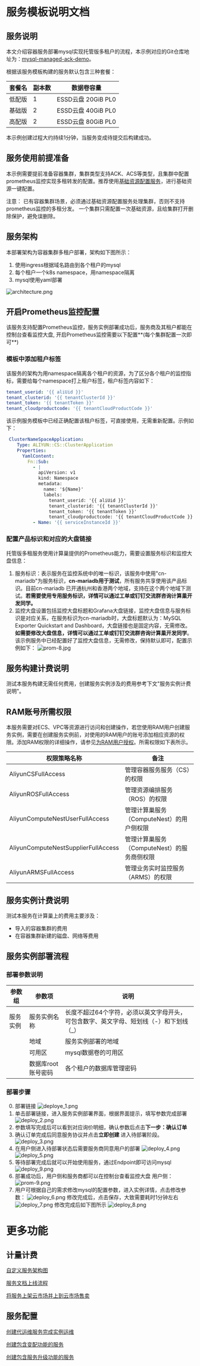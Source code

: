 # 服务模板说明文档

## 服务说明

本文介绍容器服务部署mysql实现托管版多租户的流程，本示例对应的Git仓库地址为：[mysql-managed-ack-demo](https://github.com/aliyun-computenest/mysql-managed-ack-demo)。

根据该服务模板构建的服务默认包含三种套餐：

| 套餐名  | 副本数 | 数据卷容量              |  
|--------|-----|------------------|
| 低配版 | 1   | ESSD云盘 20GiB PL0 | 
| 基础版 | 2   | ESSD云盘 40GiB PL0 | 
| 高配版 | 2   | ESSD云盘 80GiB PL0 |

本示例创建过程大约持续1分钟，当服务变成待提交后构建成功。

## 服务使用前提准备
本示例需要提前准备容器集群，集群类型支持ACK、ACS等类型，且集群中配置prometheus监控实现多租转发的配置。推荐使用[基础资源配置服务](https://computenest.console.aliyun.com/service/instance/create/cn-hangzhou?type=user&ServiceId=service-9ee2ab978b014397b0cc)，进行基础资源一键配置。

注意：
已有容器集群场景，必须通过基础资源配置服务处理集群，否则不支持prometheus监控的多租分发。
一个集群只需配置一次基础资源，且给集群打开删除保护，避免误删除。

## 服务架构

本部署架构为容器集群多租户部署，架构如下图所示：
1. 使用ingress根据域名路由到各个租户的mysql
2. 每个租户一个k8s namespace，用namespace隔离
3. mysql使用yaml部署

![architecture.png](architecture.png)

## 开启Prometheus监控配置
该服务支持配置Prometheus监控，服务实例部署成功后，服务商及其租户都能在控制台查看监控大盘, 开启Prometheus监控需要以下配置**(每个集群配置一次即可**)
### 模板中添加租户标签
该服务的架构为用namespace隔离各个租户的资源，为了区分各个租户的监控指标，需要给每个namespace打上租户标签，租户标签内容如下：
```yaml
tenant_userid: '{{ aliUid }}'
tenant_clusterid: '{{ tenantClusterId }}'
tenant_token: '{{ tenantToken }}'
tenant_cloudproductcode: '{{ tenantCloudProductCode }}'
```
该示例服务模板中已经正确配置该租户标签，可直接使用，无需重新配置。示例如下：
```yaml
 ClusterNameSpaceApplication:
    Type: ALIYUN::CS::ClusterApplication
    Properties:
      YamlContent:
        Fn::Sub:
          - |
            apiVersion: v1
            kind: Namespace
            metadata:
              name: '${Name}'
              labels:
                tenant_userid: '{{ aliUid }}'
                tenant_clusterid: '{{ tenantClusterId }}'
                tenant_token: '{{ tenantToken }}'
                tenant_cloudproductcode: '{{ tenantCloudProductCode }}'
          - Name: '{{ serviceInstanceId }}'
```
### 配置产品标识和对应的大盘链接
托管版多租服务使用计算巢提供的Prometheus能力，需要设置服务标识和监控大盘信息：
1. 服务标识：表示服务在监控系统中的唯一标识，该服务中使用"cn-mariadb"为服务标识，**cn-mariadb用于测试**，所有服务共享使用该产品标识。目前cn-mariadb
   已开通杭州和香港两个地域，支持在这个两个地域下测试。**若需要使用专用服务标识，详情可以通过工单或钉钉交流群咨询计算巢开发同学。**
2. 监控大盘设置包括监控大盘标题和Grafana大盘链接，监控大盘信息与服务标识是对应关系，在服务标识为cn-mariadb时，大盘标题默认为：MySQL Exporter Quickstart and
   Dashboard，大盘链接也是固定内容，无需修改。**如需要修改大盘信息，详情可以通过工单或钉钉交流群咨询计算巢开发同学**。
   该示例服务中已经配置好了监控大盘信息，无需修改，保持默认即可，配置示例如下：
   ![prom-8.jpg](prom-8.jpg)

## 服务构建计费说明

测试本服务构建无需任何费用，创建服务实例涉及的费用参考下文"服务实例计费说明"。

## RAM账号所需权限

本服务需要对ECS、VPC等资源进行访问和创建操作，若您使用RAM用户创建服务实例，需要在创建服务实例前，对使用的RAM用户的账号添加相应资源的权限。添加RAM权限的详细操作，请参见[为RAM用户授权](https://help.aliyun.com/document_detail/121945.html)。所需权限如下表所示。

| 权限策略名称                          | 备注                     |
|---------------------------------|------------------------|
| AliyunCSFullAccess             | 管理容器服务服务（CS）的权限       |
| AliyunROSFullAccess             | 管理资源编排服务（ROS）的权限       |
| AliyunComputeNestUserFullAccess | 管理计算巢服务（ComputeNest）的用户侧权限 |
| AliyunComputeNestSupplierFullAccess | 管理计算巢服务（ComputeNest）的服务商侧权限 |
| AliyunARMSFullAccess | 管理业务实时监控服务（ARMS）的权限 |


## 服务实例计费说明

测试本服务在计算巢上的费用主要涉及：

- 导入的容器集群的费用
- 在容器集群新建的磁盘、网络等费用


## 服务实例部署流程


### 部署参数说明

| 参数组         | 参数项         | 说明                                            |
|-------------|-------------|-----------------------------------------------|
| 服务实例        | 服务实例名称      | 长度不超过64个字符，必须以英文字母开头，可包含数字、英文字母、短划线（-）和下划线（_） |
|             | 地域          | 服务实例部署的地域                                     |
|             | 可用区         | mysql数据卷的可用区                                     |
|             | 数据库root账号密码 | 各个租户的数据库管理密码                                  |

### 部署步骤

0. 部署链接
   ![deploye_1.png](deploy_1.png)
1. 单击部署链接，进入服务实例部署界面，根据界面提示，填写参数完成部署
   ![deploy_2.png](deploy_2.png)
2. 参数填写完成后可以看到对应询价明细，确认参数后点击**下一步：确认订单**
3. 确认订单完成后同意服务协议并点击**立即创建**
   进入待部署阶段。
   ![deploy_3.png](deploy_3.png)
4. 在用户侧进入待部署状态后需要服务商同意用户的部署
   ![deploy_4.png](deploy_4.png)
   ![deploy_5.png](deploy_5.png)
5. 等待部署完成后就可以开始使用服务，通过Endpoint即可访问mysql
   ![deploy_9.png](deploy_9.png)
6. 部署成功后，用户侧和服务商都可以在控制台查看监控大盘
   用户侧：
   ![prom-9.png](prom-9.png)
7. 用户可根据自己的需求修改mysql的配置参数，进入实例详情，点击修改参数：
   ![deploy_6.png](deploy_6.png)
   修改完成后，点击保存，大致需要耗时1分钟左右
   ![deploy_7.png](deploy_7.png)
   修改完成后如下图所示
   ![deploy_8.png](deploy_8.png)

# 更多功能

## 计量计费

[自定义服务架构图](https://help.aliyun.com/zh/compute-nest/customize-a-service-architecture?spm=a2c4g.11186623.0.0.56e736bfyUdlFm])

[服务文档上线流程](https://help.aliyun.com/zh/compute-nest/use-cases/publish-documents-to-compute-nest?spm=a2c4g.313309.0.i0])

[将服务上架云市场并上到云市场售卖](https://help.aliyun.com/zh/compute-nest/publish-a-service-to-alibaba-cloud-marketplace?spm=a2c4g.11186623.0.i7])

## 服务配置

[创建代运维服务完成实例运维](https://help.aliyun.com/zh/compute-nest/create-a-hosted-operations-and-maintenance-service?spm=a2c4g.11186623.0.i24#task-2167552])

[创建包含变配功能的服务](https://help.aliyun.com/zh/compute-nest/use-cases/create-a-service-that-supports-specification-changes-and-change-the-specifications-of-a-service-instance?spm=a2c4g.11186623.0.i3])

[创建包含服务升级功能的服务](https://help.aliyun.com/zh/compute-nest/upgrade-a-service-instance?spm=a2c4g.11186623.0.i17#task-2236803)